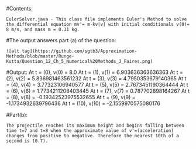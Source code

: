 #Contents:

    EulerSolver.java - This class file implements Euler's Method to solve the differential equation mv'= m-kv|v| with initial conditionals v(0)= 8 m/s, and mass m = 0.11 kg.

#The output answers part (a) of the question:
	
	![alt tag](https://github.com/sgtb3/Approximation-Methods/blob/master/Runge-Kutta/Question_12_Ch_5_Numerical%20Methods_J_Faires.png)

#Output:
	At t = (0), v(0) = 8.0
	At t = (1), v(1) = 6.903636363636363
	At t = (2), v(2) = 5.836981463561232
	At t = (3), v(3) = 4.7950353679140365
	At t = (4), v(4) = 3.77323106940577
	At t = (5), v(5) = 2.7673451190364444
	At t = (6), v(6) = 1.7734211208403445
	At t = (7), v(7) = 0.787702898164267
	At t = (8), v(8) = -0.19342523975532655
	At t = (9), v(9) = -1.1734932639796436
	At t = (10), v(10) = -2.1559970575080176

#Part(b):

	The projectile reaches its maximum height and begins falling between time t=7 and t=8 when the approximate value of v'=(acceleration) changes from positive to negative. Therefore the nearest 10th of a second is (0.7).